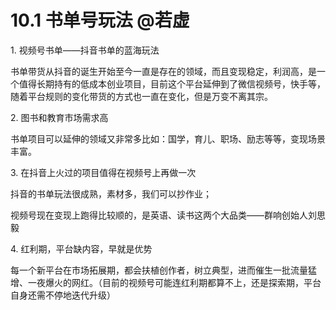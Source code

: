 # 10.1 书单号玩法 @若虚

1\. 视频号书单——抖音书单的蓝海玩法

书单带货从抖音的诞生开始至今一直是存在的领域，而且变现稳定，利润高，是一个值得长期持有的低成本创业项目，目前这个平台延伸到了微信视频号，快手等，随着平台规则的变化带货的方式也一直在变化，但是万变不离其宗。

2\. 图书和教育市场需求高

书单项目可以延伸的领域又非常多比如：国学，育儿、职场、励志等等，变现场景丰富。

3\. 在抖音上火过的项目值得在视频号上再做一次

抖音的书单玩法很成熟，素材多，我们可以抄作业；

视频号现在变现上跑得比较顺的，是英语、读书这两个大品类——群响创始人刘思毅

4\. 红利期，平台缺内容，早就是优势

每一个新平台在市场拓展期，都会扶植创作者，树立典型，进而催生一批流量猛增、一夜爆火的网红。（目前的视频号可能连红利期都算不上，还是探索期，平台自身还需不停地迭代升级）